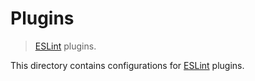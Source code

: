 # Plugins

> [ESLint][eslint] plugins.

<!-- Section to include introductory text. Make sure to keep an empty line after the intro `section` element and another before the `/section` close. -->

<section class="intro">

This directory contains configurations for [ESLint][eslint] plugins.

</section>

<!-- /.intro -->

<!-- Section to include notes. Make sure to keep an empty line after the `section` element and another before the `/section` close. -->

<section class="notes">

</section>

<!-- /.notes -->

<!-- Section for all links. Make sure to keep an empty line after the `section` element and another before the `/section` close. -->

<section class="links">

[eslint]: https://eslint.org/

</section>

<!-- /.links -->
